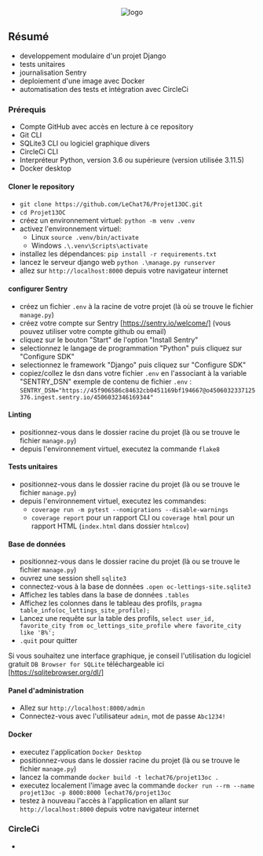 <p align="center">
    <img alt="logo" src="https://github.com/LeChat76/Projet13OC/assets/119883313/9b12a59f-24e7-47bb-b4d2-0d3bf2681cff">
</p>

## Résumé

- developpement modulaire d'un projet Django
- tests unitaires
- journalisation Sentry
- deploiement d'une image avec Docker
- automatisation des tests et intégration avec CircleCi

### Prérequis

- Compte GitHub avec accès en lecture à ce repository
- Git CLI
- SQLite3 CLI ou logiciel graphique divers
- CircleCi CLI
- Interpréteur Python, version 3.6 ou supérieure (version utilisée 3.11.5)
- Docker desktop

#### Cloner le repository

- `git clone https://github.com/LeChat76/Projet13OC.git`
- `cd Projet13OC`  
- créez un environnement virtuel: `python -m venv .venv`  
- activez l'environnement virtuel:
  - Linux `source .venv/bin/activate`  
  - Windows `.\.venv\Scripts\activate` 
- installez les dépendances: `pip install -r requirements.txt` 
- lancez le serveur django web `python .\manage.py runserver`
- allez sur `http://localhost:8000` depuis votre navigateur internet

#### configurer Sentry

- créez un fichier `.env` à la racine de votre projet (là où se trouve le fichier `manage.py`)
- créez votre compte sur Sentry [https://sentry.io/welcome/] (vous pouvez utiliser votre compte github ou email)
- cliquez sur le bouton "Start" de l'option "Install Sentry"
- selectionnez le langage de programmation "Python" puis cliquez sur "Configure SDK"
- selectionnez le framework "Django" puis cliquez sur "Configure SDK"
- copiez/collez le dsn dans votre fichier `.env` en l'associant à la variable "SENTRY_DSN"
exemple  de contenu de fichier `.env` : `SENTRY_DSN="https://45f906586c84632cb0451169bf194667@o4506032337125376.ingest.sentry.io/4506032346169344"`

#### Linting

- positionnez-vous dans le dossier racine du projet (là ou se trouve le fichier `manage.py`)  
- depuis l'environnement virtuel, executez la commande `flake8`  

#### Tests unitaires

- positionnez-vous dans le dossier racine du projet (là ou se trouve le fichier `manage.py`)   
- depuis l'environnement virtuel, executez les commandes:
  - `coverage run -m pytest --nomigrations --disable-warnings`
  - `coverage report` pour un rapport CLI ou `coverage html` pour un rapport HTML (`index.html` dans dossier `htmlcov`)

#### Base de données

- positionnez-vous dans le dossier racine du projet (là ou se trouve le fichier `manage.py`)
- ouvrez une session shell `sqlite3`
- connectez-vous à la base de données `.open oc-lettings-site.sqlite3`
- Affichez les tables dans la base de données `.tables`
- Affichez les colonnes dans le tableau des profils, `pragma table_info(oc_lettings_site_profile);`
- Lancez une requête sur la table des profils, `select user_id, favorite_city from oc_lettings_site_profile where favorite_city like 'B%';`
- `.quit` pour quitter

Si vous souhaitez une interface graphique, je conseil l'utilisation du logiciel gratuit `DB Browser for SQLite` téléchargeable ici [https://sqlitebrowser.org/dl/]

#### Panel d'administration

- Allez sur `http://localhost:8000/admin`
- Connectez-vous avec l'utilisateur `admin`, mot de passe `Abc1234!`

#### Docker

- executez l'application `Docker Desktop`
- positionnez-vous dans le dossier racine du projet (là ou se trouve le fichier `manage.py`)
- lancez la commande `docker build -t lechat76/projet13oc .`
- executez localement l'image avec la commande `docker run --rm --name projet13oc -p 8000:8000 lechat76/projet13oc`
- testez à nouveau l'accès à l'application en allant sur `http://localhost:8000` depuis votre navigateur internet

### CircleCi

- 
